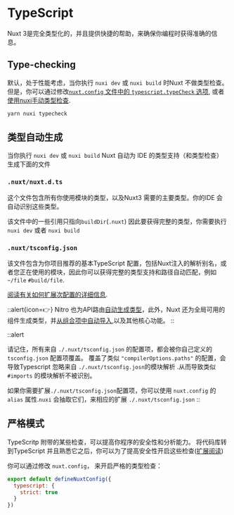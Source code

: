 # TypeScript

Nuxt 3是完全类型化的，并且提供快捷的帮助，来确保你编程时获得准确的信息。

## Type-checking

默认，处于性能考虑，当你执行 `nuxi dev` 或 `nuxi build` 时Nuxt 不做类型检查。但是，你可以通过修改[`nuxt.config` 文件中的 `typescript.typeCheck` 选项](/api/configuration/nuxt.config#typescript), 或者 [使用nuxi手动类型检查](/api/commands/typecheck).

```bash
yarn nuxi typecheck
```

## 类型自动生成

当你执行 `nuxi dev` 或 `nuxi build` Nuxt 自动为 IDE 的类型支持（和类型检查）生成下面的文件

### `.nuxt/nuxt.d.ts`

这个文件包含所有你使用模块的类型，以及Nuxt3 需要的主要类型。你的IDE 会自动识别这些类型。

该文件中的一些引用只指向`buildDir`(`.nuxt`) 因此要获得完整的类型，你需要执行 `nuxi dev` 或者 `nuxi build`

### `.nuxt/tsconfig.json`

该文件包含为你项目推荐的基本TypeScript 配置，包括Nuxt注入的解析别名，或者您正在使用的模块，因此你可以获得完整的类型支持和路径自动匹配，例如 `~/file` `#build/file`.

[阅读有关如何扩展次配置的详细信息](/guide/directory-structure/tsconfig).

::alert{icon=👉}
Nitro 也为API路由[自动生成类型](/guide/concepts/server-engine#typed-api-routes)，此外，Nuxt 还为全局可用的组件生成类型，并[从组合项中自动导入](/guide/directory-structure/composables),以及其他核心功能。
::

::alert

请记住，所有来自 `./.nuxt/tsconfig.json` 的配置项，都会被你自己定义的 `tsconfig.json` 配置项覆盖。
覆盖了类似 `"compilerOptions.paths"` 的配置，会导致Typescript 忽略来自 `./.nuxt/tsconfig.josn`的模块解析 .从而导致类似`#imports` 的模块解析不被识别。

如果你需要扩展`./.nuxt/tsconfig.json`配置项，你可以使用 `nuxt.config` 的 `alias` 属性.`nuxi` 会抽取它们，来相应的扩展 `./.nuxt/tsconfig.json`
::

## 严格模式


TypeScritp  附带的某些检查，可以提高你程序的安全性和分析能力。
将代码库转到TypeScript 并且熟悉它之后，你可以为了提高安全性开启这些检查([扩展阅读](https://www.typescriptlang.org/docs/handbook/migrating-from-javascript.html#getting-stricter-checks))

你可以通过修改 `nuxt.config`， 来开启严格的类型检查：

```js
export default defineNuxtConfig({
  typescript: {
    strict: true
  }
})
```
